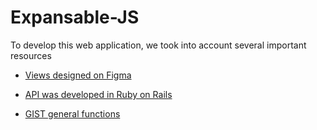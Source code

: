 # Expansable-JS

To develop this web application, we took into account several important resources

- [Views designed on Figma](https://www.figma.com/file/lwyW5B8wt31avBMGVlUDZu/Workshop-Expensable?node-id=0%3A1)

- [API was developed in Ruby on Rails](https://github.com/codeableorg/expensable-api)

- [GIST general functions](https://gist.github.com/pazteddy/0d55854fdd0e38d68448c7cd2cb03202)
